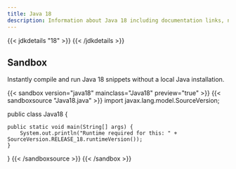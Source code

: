 ```yaml
---
title: Java 18
description: Information about Java 18 including documentation links, new APIs, added features and download options.
---
```


{{< jdkdetails "18" >}}
{{< /jdkdetails >}}

## Sandbox

Instantly compile and run Java 18 snippets without a local Java installation.

{{< sandbox version="java18" mainclass="Java18" preview="true" >}}
{{< sandboxsource "Java18.java" >}}
import javax.lang.model.SourceVersion;

public class Java18 {

    public static void main(String[] args) {
        System.out.println("Runtime required for this: " + SourceVersion.RELEASE_18.runtimeVersion());
    }

}
{{< /sandboxsource >}}
{{< /sandbox >}}